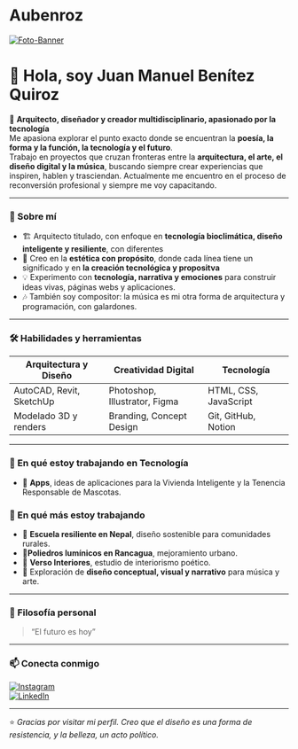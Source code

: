 # Aubenroz

<a href='https://postimg.cc/ZWLSVprk' target='_blank'><img src='https://i.postimg.cc/W1B1p7z4/Foto-Banner.jpg' border='0' alt='Foto-Banner'/></a>

# 👋 Hola, soy **Juan Manuel Benítez Quiroz**

🎨 **Arquitecto, diseñador y creador multidisciplinario, apasionado por la tecnología**  
Me apasiona explorar el punto exacto donde se encuentran la **poesía, la forma y la función, la tecnología y el futuro**.  
Trabajo en proyectos que cruzan fronteras entre la **arquitectura, el arte, el diseño digital y la música**, buscando siempre crear experiencias que inspiren, hablen y trasciendan. Actualmente me encuentro en el proceso de reconversión profesional y siempre me voy capacitando.

---

### 🧭 Sobre mí
- 🏗️ Arquitecto titulado, con enfoque en **tecnología bioclimática, diseño inteligente y resiliente**, con diferentes 
- 🌱 Creo en la **estética con propósito**, donde cada línea tiene un significado y en **la creación tecnológica y propositva**
- 💡 Experimento con **tecnología, narrativa y emociones** para construir ideas vivas, páginas webs y aplicaciones.  
- 🎶 También soy compositor: la música es mi otra forma de arquitectura y programación, con galardones.

---

### 🛠️ Habilidades y herramientas
| Arquitectura y Diseño | Creatividad Digital | Tecnología |
|------------------------|--------------------|-------------|
| AutoCAD, Revit, SketchUp | Photoshop, Illustrator, Figma | HTML, CSS, JavaScript |
| Modelado 3D y renders | Branding, Concept Design | Git, GitHub, Notion |

---

### 🚀 En qué estoy trabajando en Tecnología
- 🏫 **Apps**, ideas de aplicaciones para la Vivienda Inteligente y la Tenencia Responsable de Mascotas.

### 🚀 En qué más estoy trabajando
- 🏫 **Escuela resiliente en Nepal**, diseño sostenible para comunidades rurales.
- 🌟**Poliedros lumínicos en Rancagua**, mejoramiento urbano.  
- 🌿 **Verso Interiores**, estudio de interiorismo poético.  
- 🧠 Exploración de **diseño conceptual, visual y narrativo** para música y arte.  

---

### 🌌 Filosofía personal
> “El futuro es hoy”

---

### 📫 Conecta conmigo
[![Instagram](https://img.shields.io/badge/Instagram-%40juanbenitez-blueviolet?logo=instagram)](https://instagram.com/jmaanuel_)  
[![LinkedIn](https://img.shields.io/badge/LinkedIn-Juan%20Benítez-blue?logo=linkedin)]([https://linkedin.com/juanmanuel.](https://cl.linkedin.com/in/juanmanuelben))  

---

⭐ *Gracias por visitar mi perfil. Creo que el diseño es una forma de resistencia, y la belleza, un acto político.*

